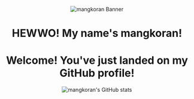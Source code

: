 <p align="center">
    <img src="./assets/83088427_p0.jpg" alt="mangkoran Banner" />
</p>

<h1 align="center">HEWWO! My name's mangkoran!</h1>
<h1 align="center">Welcome! You've just landed on my GitHub profile!</h1>

<p align="center">
    <img src="https://github-readme-stats.vercel.app/api?username=mangkoran&show_icons=true&theme=gruvbox" alt="mangkoran's GitHub stats" />
</p>
<!-- ![mangkoran's GitHub stats](https://github-readme-stats.vercel.app/api?username=mangkoran&show_icons=true&theme=gruvbox)] -->
